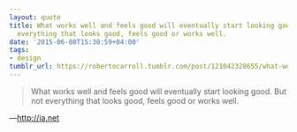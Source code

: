 ```yaml
---
layout: quote
title: What works well and feels good will eventually start looking good. But not
  everything that looks good, feels good or works well.
date: '2015-06-08T15:30:59+04:00'
tags:
- design
tumblr_url: https://robertocarroll.tumblr.com/post/121042328655/what-works-well-and-feels-good-will-eventually
---
```

<blockquote>What works well and feels good will eventually start looking good. But not everything that looks good, feels good or works well.</blockquote>&#8212;<a href="http://ia.net/">http://ia.net</a>
